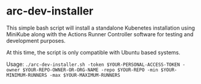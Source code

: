 # arc-dev-installer

This simple bash script will install a standalone Kubenetes installation using MiniKube along with the Actions Runner Controller software for testing and development purposes.

At this time, the script is only compatible with Ubuntu based systems.

Usage: `./arc-dev-installer.sh -token $YOUR-PERSONAL-ACCESS-TOKEN -owner $YOUR-REPO-OWNER-OR-ORG-NAME -repo $YOUR-REPO -min $YOUR-MINIMUM-RUNNERS -max $YOUR-MAXIMUM-RUNNERS`
